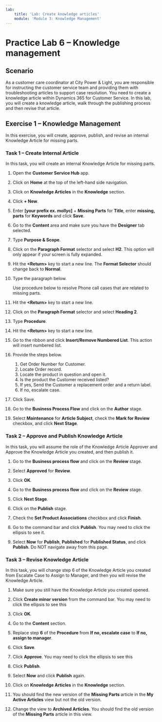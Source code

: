 ```yaml
---
lab:
    title: 'Lab: Create knowledge articles'
    module: 'Module 3: Knowledge Management'
---
```


# Practice Lab 6 – Knowledge management

## Scenario

As a customer care coordinator at City Power & Light, you are responsible for instructing the customer service team and providing them with troubleshooting articles to support case resolution. You need to create a knowledge article within Dynamics 365 for Customer Service. In this lab, you will create a knowledge article, walk through the publishing process and then revise that article.

## Exercise 1 – Knowledge Management

In this exercise, you will create, approve, publish, and revise an internal Knowledge Article for missing parts.

### Task 1 – Create Internal Article

In this task, you will create an internal Knowledge Article for missing parts.

1.  Open the **Customer Service Hub** app.

2.  Click on **Home** at the top of the left-hand side navigation.

3.  Click on **Knowledge Articles** in the **Knowledge** section.

4.  Click **+ New**.

7.  Enter **[your prefix ex. mollyc]** + **Missing Parts** for **Title**, enter **missing, parts** for **Keywords** and click **Save**.

8.  Go to the **Content** area and make sure you have the **Designer** tab selected.

9.  Type **Purpose & Scope**.

10. Click on the **Paragraph Format** selector and select **H2**. This option will only appear if your screen is fully expanded.

11. Hit the **\<Return\>** key to start a new line. The **Format Selector** should change back to **Normal**.

12. Type the paragraph below.

    Use procedure below to resolve Phone call cases that are related to missing parts.

13. Hit the **\<Return\>** key to start a new line.

14. Click on the **Paragraph Format** selector and select **Heading 2**.

15. Type **Procedure**.

16. Hit the **\<Return\>** key to start a new line.

17. Go to the ribbon and click **Insert/Remove Numbered List**. This action will insert numbered list.

18. Provide the steps below.

    1.  Get Order Number for Customer.
    2.  Locate Order record.
    3.  Locate the product in question and open it.
    4.  Is the product the Customer received listed?
    5.  If yes, Send the Customer a replacement order and a return label.
    6.  If no, escalate case.

19. Click Save.

20. Go to the **Business Process Flow** and click on the **Author** stage.

21. Select **Maintenance** for **Article Subject**, check the **Mark for Review** checkbox, and click **Next Stage**.

### Task 2 – Approve and Publish Knowledge Article

In this task, you will assume the role of the Knowledge Article Approver and Approve the Knowledge Article you created, and then publish it.

1.  Go to the **Business process flow** and click on the **Review** stage.

2.  Select **Approved** for **Review**.

3.  Click **OK**.

4.  Go to the **Business process flow** and click on the **Review** stage.

5.  Click **Next Stage**.

6.  Click on the **Publish** stage.

7.  Check the **Set Product Associations** checkbox and click **Finish**.

8.  Go to the command bar and click **Publish**. You may need to click the ellipsis to see it.

9.  Select **Now** for **Publish**, **Published** for **Published Status**, and click **Publish**. Do NOT navigate away from this page.

### Task 3 – Revise Knowledge Article

In this task, you will change step 6 of the Knowledge Article you created from Escalate Case to Assign to Manager, and then you will revise the Knowledge
Article.

1.  Make sure you still have the Knowledge Article you created opened.

2.  Click **Create minor version** from the command bar. You may need to click the ellipsis to see this

3.  Click **OK**.

4.  Go to the **Content** section.

5.  Replace step **6** of the **Procedure** from **If no, escalate case** to **If no, assign to manager**.

6.  Click **Save**.

7.  Click **Approve**. You may need to click the ellipsis to see this

8.  Click **Publish**.

9. Select **Now** and click **Publish** again.

10. Click on **Knowledge Articles** in the **Knowledge** section.

11. You should find the new version of the **Missing Parts** article in the **My Active Articles** view but not the old version.

12. Change the view to **Archived Articles**. You should find the old version of the **Missing Parts** article in this view.

